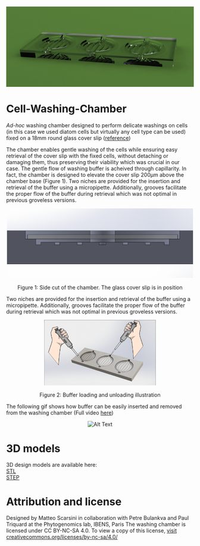 ![alt banner](figures/Washing_chamber_render.png)

# Cell-Washing-Chamber

<i>Ad-hoc</i> washing chamber designed to perform delicate washings on cells (in this case we used diatom cells but virtually any cell type can be used) fixed on a 18mm round glass cover slip ([reference](https://www.marienfeld-superior.com/cover-glasses-thickness-no-1-circular.html))

The chamber enables gentle washing of the cells while ensuring easy retrieval of the cover slip with the fixed cells, without detaching or damaging them, thus preserving their viability which was crucial in our case. The gentle flow of washing buffer is acheived through capillarity. In fact, the chamber is designed to elevate the cover slip 200μm above the chamber base (Figure 1). Two niches are provided for the insertion and retrieval of the buffer using a micropipette. Additionally, grooves facilitate the proper flow of the buffer during retrieval which was not optimal in previous groveless versions.

<p align="center">
  <img src="figures/Chamber_side_cut.png" width="500px" />
</div>
<p align="center">Figure 1: Side cut of the chamber. The glass cover slip is in position</p>

Two niches are provided for the insertion and retrieval of the buffer using a micropipette. Additionally, grooves facilitate the proper flow of the buffer during retrieval which was not optimal in previous groveless versions.

<p align="center">
  <img src="figures/Washing_chamber_illustration1.png" width="300px" />
</div>
<p align="center">Figure 2: Buffer loading and unloading illustration </p>

The following gif shows how buffer can be easily inserted and removed from the washing chamber (Full video [here](https://youtu.be/eTJ1GoubKlY))

<p align="center">
  <img src="https://github.com/mattsolution/Cell-Washing-Chamber/blob/main/videos/Whashing_chamber.gif" alt="Alt Text">
</p>

# 3D models
<a>3D design models are available here:</a><br>
<a href="3D_models/Washing_chamber_v4.STL" download>STL</a><br>
<a href="Washing_chamber_v4.STEP" download>STEP</a>

# Attribution and license
Designed by Matteo Scarsini in collaboration with Petre Bulankva and Paul Triquard at the Phytogenomics lab, IBENS, Paris
The washing chamber is licensed under CC BY-NC-SA 4.0. To view a copy of this license, [visit creativecommons.org/licenses/by-nc-sa/4.0/](http://creativecommons.org/licenses/by-nc-sa/4.0/)
